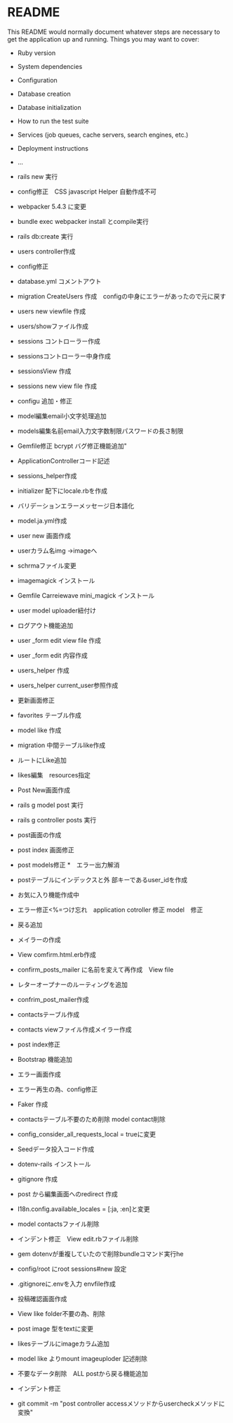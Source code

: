 # README

This README would normally document whatever steps are necessary to get the
application up and running.
Things you may want to cover:

* Ruby version

* System dependencies

* Configuration

* Database creation

* Database initialization

* How to run the test suite

* Services (job queues, cache servers, search engines, etc.)

* Deployment instructions

* ...
* rails new 実行
* config修正　CSS javascript Helper 自動作成不可
* webpacker 5.4.3 に変更
* bundle exec webpacker install とcompile実行
* rails db:create 実行
* users controller作成
* config修正
* database.yml コメントアウト
* migration CreateUsers 作成　configの中身にエラーがあったので元に戻す
* users new viewfile 作成
* users/showファイル作成
* sessions コントローラー作成
* sessionsコントローラー中身作成
* sessionsView 作成
* sessions new view file 作成
* configu 追加・修正
* model編集email小文字処理追加
* models編集名前email入力文字数制限パスワードの長さ制限
* Gemfile修正 bcrypt バグ修正機能追加"
* ApplicationControllerコード記述
* sessions_helper作成
* initializer 配下にlocale.rbを作成
* バリデーションエラーメッセージ日本語化
* model.ja.yml作成
* user new 画面作成
* userカラム名img →imageへ
* schrmaファイル変更
* imagemagick  インストール
* Gemfile Carreiewave mini_magick インストール
* user model uploader紐付け
* ログアウト機能追加
* user _form edit view file 作成
* user _form edit 内容作成
* users_helper 作成
* users_helper current_user参照作成
* 更新画面修正
* favorites テーブル作成
* model like 作成
* migration 中間テーブルlike作成
* ルートにLike追加
* likes編集　resources指定
* Post New画面作成
* rails g model post 実行
* rails g controller posts 実行
* post画面の作成
* post index 画面修正
* post models修正
*　エラー出力解消
*  postテーブルにインデックスと外 部キーであるuser_idを作成
*  お気に入り機能作成中
*  エラー修正<%=つけ忘れ　application cotroller 修正 model　修正
*  戻る追加
* メイラーの作成
* View comfirm.html.erb作成
* confirm_posts_mailer に名前を変えて再作成　View file
* レターオープナーのルーティングを追加
* confrim_post_mailer作成
* contactsテーブル作成
* contacts viewファイル作成メイラー作成
* post index修正
* Bootstrap 機能追加
* エラー画面作成
* エラー再生の為、config修正
* Faker 作成
* contactsテーブル不要のため削除 model contact削除
* config_consider_all_requests_local = trueに変更
* Seedデータ投入コード作成
* dotenv-rails インストール
* gitignore 作成
* post から編集画面へのredirect 作成
* I18n.config.available_locales = [:ja, :en]と変更
* model contactsファイル削除
* インデント修正　View edit.rbファイル削除
* gem dotenvが重複していたので削除bundleコマンド実行he
* config/root にroot sessions#new 設定 
* .gitignoreに.envを入力 envfile作成
* 投稿確認画面作成
* View like folder不要の為、削除
* post image 型をtextに変更
* likesテーブルにimageカラム追加
* model like よりmount imageuploder 記述削除
* 不要なデータ削除　ALL postから戻る機能追加
* インデント修正
* git commit -m "post controller accessメソッドからusercheckメソッドに変換"


